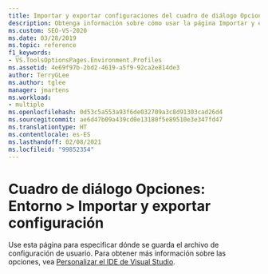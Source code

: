 ```yaml
---
title: Importar y exportar configuraciones del cuadro de diálogo Opciones
description: Obtenga información sobre cómo usar la página Importar y exportar configuraciones de la sección Entorno para especificar dónde se guarda el archivo de configuración de usuario.
ms.custom: SEO-VS-2020
ms.date: 03/28/2019
ms.topic: reference
f1_keywords:
- VS.ToolsOptionsPages.Environment.Profiles
ms.assetid: 4e69f97b-2bd2-4619-a5f9-92ca2e814de3
author: TerryGLee
ms.author: tglee
manager: jmartens
ms.workload:
- multiple
ms.openlocfilehash: 0d53c5a553a93f6de032709a3c8d91303cad26d4
ms.sourcegitcommit: ae6d47b09a439cd0e13180f5e89510e3e347fd47
ms.translationtype: HT
ms.contentlocale: es-ES
ms.lasthandoff: 02/08/2021
ms.locfileid: "99852354"
---
```

# <a name="options-dialog-box-environment--import-and-export-settings"></a>Cuadro de diálogo Opciones: Entorno \> Importar y exportar configuración

Use esta página para especificar dónde se guarda el archivo de configuración de usuario. Para obtener más información sobre las opciones, vea [Personalizar el IDE de Visual Studio](../../ide/personalizing-the-visual-studio-ide.md).